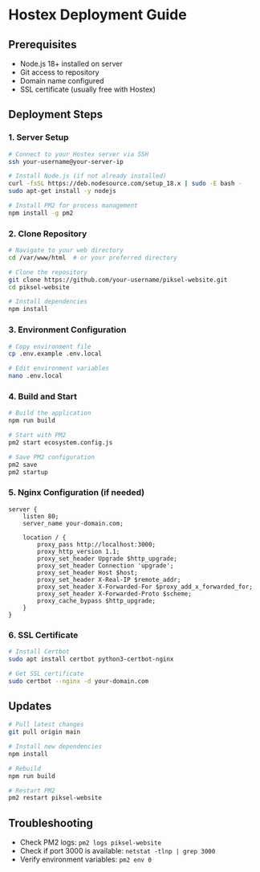 # Hostex Deployment Guide

## Prerequisites
- Node.js 18+ installed on server
- Git access to repository
- Domain name configured
- SSL certificate (usually free with Hostex)

## Deployment Steps

### 1. Server Setup
```bash
# Connect to your Hostex server via SSH
ssh your-username@your-server-ip

# Install Node.js (if not already installed)
curl -fsSL https://deb.nodesource.com/setup_18.x | sudo -E bash -
sudo apt-get install -y nodejs

# Install PM2 for process management
npm install -g pm2
```

### 2. Clone Repository
```bash
# Navigate to your web directory
cd /var/www/html  # or your preferred directory

# Clone the repository
git clone https://github.com/your-username/piksel-website.git
cd piksel-website

# Install dependencies
npm install
```

### 3. Environment Configuration
```bash
# Copy environment file
cp .env.example .env.local

# Edit environment variables
nano .env.local
```

### 4. Build and Start
```bash
# Build the application
npm run build

# Start with PM2
pm2 start ecosystem.config.js

# Save PM2 configuration
pm2 save
pm2 startup
```

### 5. Nginx Configuration (if needed)
```nginx
server {
    listen 80;
    server_name your-domain.com;
    
    location / {
        proxy_pass http://localhost:3000;
        proxy_http_version 1.1;
        proxy_set_header Upgrade $http_upgrade;
        proxy_set_header Connection 'upgrade';
        proxy_set_header Host $host;
        proxy_set_header X-Real-IP $remote_addr;
        proxy_set_header X-Forwarded-For $proxy_add_x_forwarded_for;
        proxy_set_header X-Forwarded-Proto $scheme;
        proxy_cache_bypass $http_upgrade;
    }
}
```

### 6. SSL Certificate
```bash
# Install Certbot
sudo apt install certbot python3-certbot-nginx

# Get SSL certificate
sudo certbot --nginx -d your-domain.com
```

## Updates
```bash
# Pull latest changes
git pull origin main

# Install new dependencies
npm install

# Rebuild
npm run build

# Restart PM2
pm2 restart piksel-website
```

## Troubleshooting
- Check PM2 logs: `pm2 logs piksel-website`
- Check if port 3000 is available: `netstat -tlnp | grep 3000`
- Verify environment variables: `pm2 env 0`

